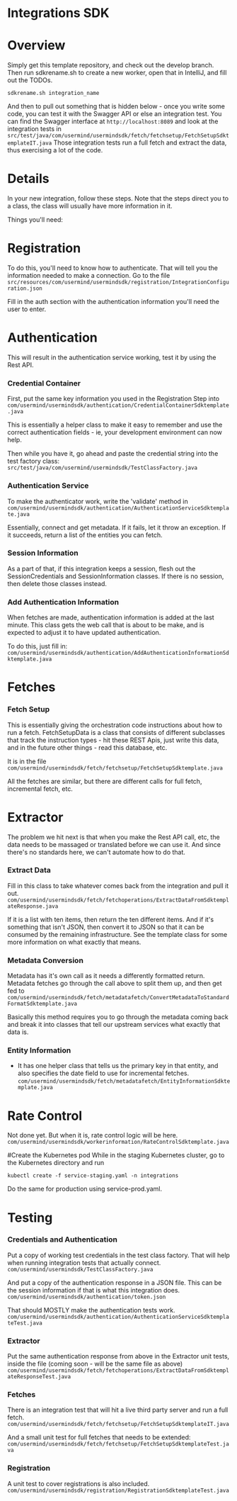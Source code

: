 # Integrations SDK

# Overview
Simply get this template repository, and check out the develop branch. Then run sdkrename.sh to create a new worker, open that in IntelliJ, and fill out the TODOs.

```sdkrename.sh integration_name```

And then to pull out something that is hidden below - once you write some code, you can test it with the Swagger API or else an integration test. You can find the Swagger interface at
 ```http://localhost:8089``` 
 and look at the integration tests in 
 ```src/test/java/com/usermind/usermindsdk/fetch/fetchsetup/FetchSetupSdktemplateIT.java```
Those integration tests run a full fetch and extract the data, thus exercising a lot of the code.

# Details

In your new integration, follow these steps. Note that the steps direct you to a class, the class will usually have more information in it.

Things you'll need:

# Registration

To do this, you'll need to know how to authenticate. That will tell you the information needed to make a connection.
Go to the file 
```src/resources/com/usermind/usermindsdk/registration/IntegrationConfiguration.json```

Fill in the auth section with the authentication information you'll need the user to enter.

# Authentication

This will result in the authentication service working, test it by using the Rest API.

### Credential Container

First, put the same key information you used in the Registration Step into 
```com/usermind/usermindsdk/authentication/CredentialContainerSdktemplate.java```

This is essentially a helper class to make it easy to remember and use the correct authentication fields - ie, your development environment can now help.

Then while you have it, go ahead and paste the credential string into the test factory class:
```src/test/java/com/usermind/usermindsdk/TestClassFactory.java```

### Authentication Service

To make the authenticator work, write the 'validate' method in 
```com/usermind/usermindsdk/authentication/AuthenticationServiceSdktemplate.java```

Essentially, connect and get metadata. If it fails, let it throw an exception. If it succeeds, return a list of the entities you can fetch.

### Session Information

As a part of that, if this integration keeps a session, flesh out the SessionCredentials and SessionInformation classes. If there is no session, then delete those classes instead.

### Add Authentication Information 
When fetches are made, authentication information is added at the last minute. This class gets the web call that is about to be make, and is expected to adjust it to have updated authentication.

To do this, just fill in:
```com/usermind/usermindsdk/authentication/AddAuthenticationInformationSdktemplate.java```


# Fetches

### Fetch Setup
    
This is essentially giving the orchestration code instructions about how to run a fetch. FetchSetupData is a class that consists of different subclasses that track the instruction types - hit these REST Apis, just write this data, and in the future other things - read this database, etc. 

It is in the file    
```com/usermind/usermindsdk/fetch/fetchsetup/FetchSetupSdktemplate.java```

All the fetches are similar, but there are different calls for full fetch, incremental fetch, etc.

# Extractor
The problem we hit next is that when you make the Rest API call, etc, the data needs to be massaged or translated before we can use it. And since there's no standards here, we can't automate how to do that.

### Extract Data
Fill in this class to take whatever comes back from the integration and pull it out.
```com/usermind/usermindsdk/fetch/fetchoperations/ExtractDataFromSdktemplateResponse.java```

If it is a list with ten items, then return the ten different items. And if it's something that isn't JSON, then convert it to JSON so that it can be consumed by the remaining infrastructure. See the template class for some more information on what exactly that means.
### Metadata Conversion 
Metadata has it's own call as it needs a differently formatted return. Metadata fetches go through the call above to split them up, and then get fed to
```com/usermind/usermindsdk/fetch/metadatafetch/ConvertMetadataToStandardFormatSdktemplate.java```

Basically this method requires you to go through the metadata coming back and break it into classes that tell our upstream services what exactly that data is.

### Entity Information
* It has one helper class that tells us the primary key in that entity, and also specifies the date field to use for incremental fetches.
```com/usermind/usermindsdk/fetch/metadatafetch/EntityInformationSdktemplate.java```


# Rate Control 
Not done yet. But when it is, rate control logic will be here.
```com/usermind/usermindsdk/workerinformation/RateControlSdktemplate.java```


#Create the Kubernetes pod
While in the staging Kubernetes cluster, go to the Kubernetes directory and run

```kubectl create -f service-staging.yaml -n integrations```

Do the same for production using service-prod.yaml.

# Testing

### Credentials and Authentication
Put a copy of working test credentials in the test class factory. That will help when running integration tests that actually connect.
```com/usermind/usermindsdk/TestClassFactory.java```

And put a copy of the authentication response in a JSON file. This can be the session information if that is what this integration does.
```com/usermind/usermindsdk/authentication/token.json```

That should MOSTLY make the authentication tests work.
```com/usermind/usermindsdk/authentication/AuthenticationServiceSdktemplateTest.java```


### Extractor   
Put the same authentication response from above in the Extractor unit tests, inside the file (coming soon - will be the same file as above)
```com/usermind/usermindsdk/fetch/fetchoperations/ExtractDataFromSdktemplateResponseTest.java```

### Fetches
There is an integration test that will hit a live third party server and run a full fetch.
```com/usermind/usermindsdk/fetch/fetchsetup/FetchSetupSdktemplateIT.java```

And a small unit test for full fetches that needs to be extended:
```com/usermind/usermindsdk/fetch/fetchsetup/FetchSetupSdktemplateTest.java```

### Registration
A unit test to cover registrations is also included.
```com/usermind/usermindsdk/registration/RegistrationSdktemplateTest.java```
